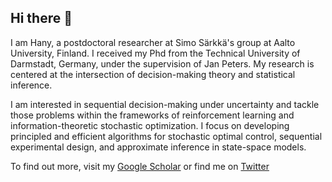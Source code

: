 ## Hi there 👋

I am Hany, a postdoctoral researcher at Simo Särkkä's group at Aalto University, Finland. I received my Phd from the Technical University of Darmstadt, Germany, under the supervision of Jan Peters. My research is centered at the intersection of decision-making theory and statistical inference.

I am interested in sequential decision-making under uncertainty and tackle those problems within the frameworks of reinforcement learning and information-theoretic stochastic optimization. I focus on developing principled and efficient algorithms for stochastic optimal control, sequential experimental design, and approximate inference in state-space models.

To find out more, visit my [Google Scholar](https://scholar.google.de/citations?user=9LrmZZwAAAAJ&hl=de) or find me on [Twitter](https://x.com/HanyAbdulsamad)
